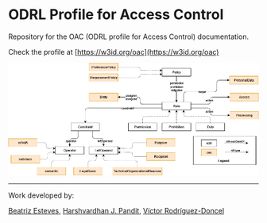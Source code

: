 # ODRL Profile for Access Control

Repository for the OAC (ODRL profile for Access Control) documentation.

Check the profile at [https://w3id.org/oac](https://w3id.org/oac)

![ODRL Profile for Access Control](/assets/oac_diagram.png "ODRL Profile for Access Control")

-----------------------
Work developed by:

[Beatriz Esteves](beatriz.gesteves@upm.es),
[Harshvardhan J. Pandit](pandith@tcd.ie),
[Víctor Rodríguez-Doncel](vrodriguez@fi.upm.es)
